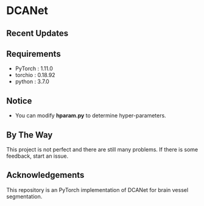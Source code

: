 # DCANet


## Recent Updates


## Requirements
* PyTorch : 1.11.0
* torchio : 0.18.92
* python : 3.7.0

## Notice
* You can modify **hparam.py** to determine hyper-parameters.



## By The Way
This project is not perfect and there are still many problems. If there is some feedback, start an issue.

## Acknowledgements
This repository is an PyTorch implementation of DCANet for brain vessel segmentation.